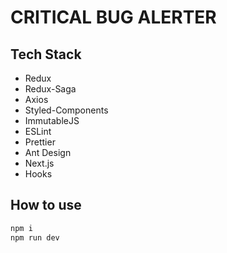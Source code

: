 # CRITICAL BUG ALERTER

## Tech Stack
- Redux
- Redux-Saga
- Axios
- Styled-Components
- ImmutableJS
- ESLint
- Prettier
- Ant Design
- Next.js
- Hooks

## How to use
```bash
npm i
npm run dev
```
